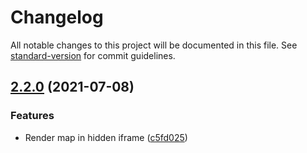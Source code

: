 # Changelog

All notable changes to this project will be documented in this file. See [standard-version](https://github.com/conventional-changelog/standard-version) for commit guidelines.

## [2.2.0](https://github.com/digidem/mapbox-map-image-stream/compare/v2.1.1...v2.2.0) (2021-07-08)


### Features

* Render map in hidden iframe ([c5fd025](https://github.com/digidem/mapbox-map-image-stream/commit/c5fd025914b8458d0a7b288c90dbeba0edf511a5))
